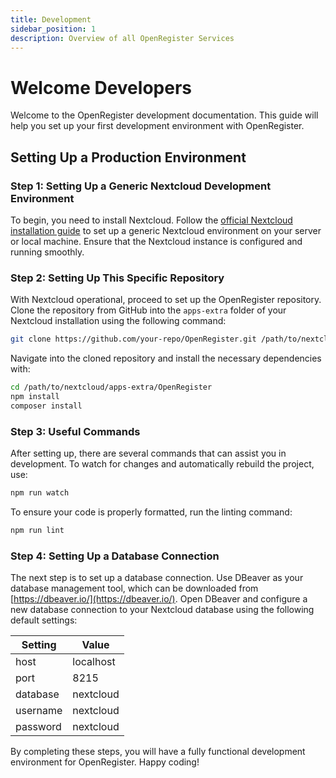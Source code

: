```yaml
---
title: Development
sidebar_position: 1
description: Overview of all OpenRegister Services
---
```


# Welcome Developers

Welcome to the OpenRegister development documentation. This guide will help you set up your first development environment with OpenRegister.

## Setting Up a Production Environment

### Step 1: Setting Up a Generic Nextcloud Development Environment

To begin, you need to install Nextcloud. Follow the [official Nextcloud installation guide](https://docs.nextcloud.com/server/latest/developer_manual/exapp_development/DevSetup.html) to set up a generic Nextcloud environment on your server or local machine. Ensure that the Nextcloud instance is configured and running smoothly.

### Step 2: Setting Up This Specific Repository

With Nextcloud operational, proceed to set up the OpenRegister repository. Clone the repository from GitHub into the `apps-extra` folder of your Nextcloud installation using the following command:
   ```bash
   git clone https://github.com/your-repo/OpenRegister.git /path/to/nextcloud/apps/OpenRegister
   ```

Navigate into the cloned repository and install the necessary dependencies with:
   ```bash
   cd /path/to/nextcloud/apps-extra/OpenRegister
   npm install
   composer install
   ```

### Step 3: Useful Commands

After setting up, there are several commands that can assist you in development. To watch for changes and automatically rebuild the project, use:
   ```bash
   npm run watch
   ```
To ensure your code is properly formatted, run the linting command:
   ```bash
   npm run lint
   ```

### Step 4: Setting Up a Database Connection

The next step is to set up a database connection. Use DBeaver as your database management tool, which can be downloaded from [https://dbeaver.io/](https://dbeaver.io/). Open DBeaver and configure a new database connection to your Nextcloud database using the following default settings:

| Setting   | Value      |
|-----------|------------|
| host      | localhost  |
| port      | 8215       |
| database  | nextcloud  |
| username  | nextcloud  |
| password  | nextcloud  |

By completing these steps, you will have a fully functional development environment for OpenRegister. Happy coding!
